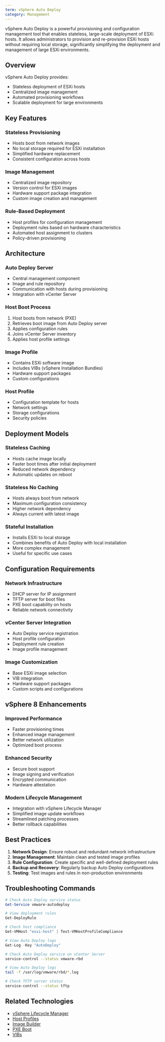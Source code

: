 ```yaml
---
term: vSphere Auto Deploy
category: Management
---
```


vSphere Auto Deploy is a powerful provisioning and configuration management tool that enables stateless, large-scale deployment of ESXi hosts. It allows administrators to provision and re-provision ESXi hosts without requiring local storage, significantly simplifying the deployment and management of large ESXi environments.

## Overview

vSphere Auto Deploy provides:
- Stateless deployment of ESXi hosts
- Centralized image management
- Automated provisioning workflows
- Scalable deployment for large environments

## Key Features

### Stateless Provisioning
- Hosts boot from network images
- No local storage required for ESXi installation
- Simplified hardware replacement
- Consistent configuration across hosts

### Image Management
- Centralized image repository
- Version control for ESXi images
- Hardware support package integration
- Custom image creation and management

### Rule-Based Deployment
- Host profiles for configuration management
- Deployment rules based on hardware characteristics
- Automated host assignment to clusters
- Policy-driven provisioning

## Architecture

### Auto Deploy Server
- Central management component
- Image and rule repository
- Communication with hosts during provisioning
- Integration with vCenter Server

### Host Boot Process
1. Host boots from network (PXE)
2. Retrieves boot image from Auto Deploy server
3. Applies configuration rules
4. Joins vCenter Server inventory
5. Applies host profile settings

### Image Profile
- Contains ESXi software image
- Includes VIBs (vSphere Installation Bundles)
- Hardware support packages
- Custom configurations

### Host Profile
- Configuration template for hosts
- Network settings
- Storage configurations
- Security policies

## Deployment Models

### Stateless Caching
- Hosts cache image locally
- Faster boot times after initial deployment
- Reduced network dependency
- Automatic updates on reboot

### Stateless No Caching
- Hosts always boot from network
- Maximum configuration consistency
- Higher network dependency
- Always current with latest image

### Stateful Installation
- Installs ESXi to local storage
- Combines benefits of Auto Deploy with local installation
- More complex management
- Useful for specific use cases

## Configuration Requirements

### Network Infrastructure
- DHCP server for IP assignment
- TFTP server for boot files
- PXE boot capability on hosts
- Reliable network connectivity

### vCenter Server Integration
- Auto Deploy service registration
- Host profile configuration
- Deployment rule creation
- Image profile management

### Image Customization
- Base ESXi image selection
- VIB integration
- Hardware support packages
- Custom scripts and configurations

## vSphere 8 Enhancements

### Improved Performance
- Faster provisioning times
- Enhanced image management
- Better network utilization
- Optimized boot process

### Enhanced Security
- Secure boot support
- Image signing and verification
- Encrypted communication
- Hardware attestation

### Modern Lifecycle Management
- Integration with vSphere Lifecycle Manager
- Simplified image update workflows
- Streamlined patching processes
- Better rollback capabilities

## Best Practices

1. **Network Design**: Ensure robust and redundant network infrastructure
2. **Image Management**: Maintain clean and tested image profiles
3. **Rule Configuration**: Create specific and well-defined deployment rules
4. **Backup and Recovery**: Regularly backup Auto Deploy configurations
5. **Testing**: Test images and rules in non-production environments

## Troubleshooting Commands

```powershell
# Check Auto Deploy service status
Get-Service vmware-autodeploy

# View deployment rules
Get-DeployRule

# Check host compliance
Get-VMHost "esxi-host" | Test-VMHostProfileCompliance

# View Auto Deploy logs
Get-Log -Key "AutoDeploy"
```

```bash
# Check Auto Deploy service on vCenter Server
service-control --status vmware-rbd

# View Auto Deploy logs
tail -f /var/log/vmware/rbd/*.log

# Check TFTP server status
service-control --status tftp
```

## Related Technologies

- [vSphere Lifecycle Manager](/glossary/term/vsphere-lifecycle-manager.md)
- [Host Profiles](/glossary/term/host-profiles)
- [Image Builder](/glossary/term/image-builder.md)
- [PXE Boot](/glossary/term/pxe-boot)
- [VIBs](/glossary/term/vibs)